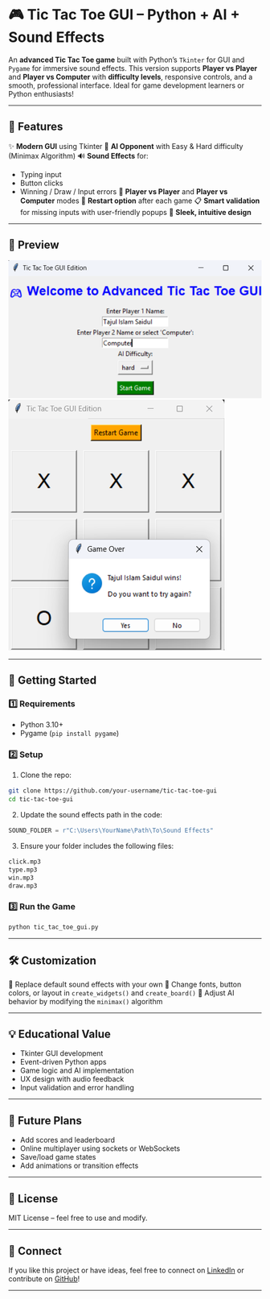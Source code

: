 # 🎮 Tic Tac Toe GUI – Python + AI + Sound Effects

An **advanced Tic Tac Toe game** built with Python’s `Tkinter` for GUI and `Pygame` for immersive sound effects. This version supports **Player vs Player** and **Player vs Computer** with **difficulty levels**, responsive controls, and a smooth, professional interface. Ideal for game development learners or Python enthusiasts!

---

## 🌟 Features

✨ **Modern GUI** using Tkinter
🧠 **AI Opponent** with Easy & Hard difficulty (Minimax Algorithm)
🔊 **Sound Effects** for:

* Typing input
* Button clicks
* Winning / Draw / Input errors
  👥 **Player vs Player** and **Player vs Computer** modes
  🔁 **Restart option** after each game
  📋 **Smart validation** for missing inputs with user-friendly popups
  🎨 **Sleek, intuitive design**

---

## 📸 Preview

 ![Image Alt](https://github.com/tajulislamsaidul/Tic-Tac-Toe-Game/blob/0675be077b0e7aa3577b43db4ae084d189f9d32e/Demo/First%20Page.png)
 ![Image Alt](https://github.com/tajulislamsaidul/Tic-Tac-Toe-Game/blob/0675be077b0e7aa3577b43db4ae084d189f9d32e/Demo/Game%20page.png)

---

## 🚀 Getting Started

### 1️⃣ Requirements

* Python 3.10+
* Pygame (`pip install pygame`)

### 2️⃣ Setup

1. Clone the repo:

```bash
git clone https://github.com/your-username/tic-tac-toe-gui
cd tic-tac-toe-gui
```

2. Update the sound effects path in the code:

```python
SOUND_FOLDER = r"C:\Users\YourName\Path\To\Sound Effects"
```

3. Ensure your folder includes the following files:

```
click.mp3
type.mp3
win.mp3
draw.mp3
```

### 3️⃣ Run the Game

```bash
python tic_tac_toe_gui.py
```

---

## 🛠 Customization

🎵 Replace default sound effects with your own
🎨 Change fonts, button colors, or layout in `create_widgets()` and `create_board()`
🧠 Adjust AI behavior by modifying the `minimax()` algorithm

---

## 💡 Educational Value

* Tkinter GUI development
* Event-driven Python apps
* Game logic and AI implementation
* UX design with audio feedback
* Input validation and error handling

---

## 🧱 Future Plans

* Add scores and leaderboard
* Online multiplayer using sockets or WebSockets
* Save/load game states
* Add animations or transition effects

---

## 📜 License

MIT License – feel free to use and modify.

---

## 🤝 Connect

If you like this project or have ideas, feel free to connect on [LinkedIn](https://linkedin.com/in/your-link) or contribute on [GitHub](https://github.com/your-username/tic-tac-toe-gui)!

---
